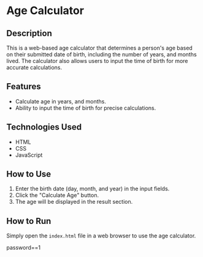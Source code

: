 # Age Calculator

## Description
This is a web-based age calculator that determines a person's age based on their submitted date of birth, including the number of years, and months lived. The calculator also allows users to input the time of birth for more accurate calculations.

## Features
- Calculate age in years, and months.
- Ability to input the time of birth for precise calculations.

## Technologies Used
- HTML
- CSS
- JavaScript


## How to Use
1. Enter the birth date (day, month, and year) in the input fields.
2. Click the "Calculate Age" button.
3. The age will be displayed in the result section.

## How to Run
Simply open the `index.html` file in a web browser to use the age calculator.

password==1
